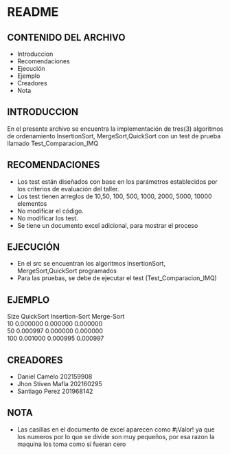 # README

## CONTENIDO DEL ARCHIVO

 * Introduccion
 * Recomendaciones
 * Ejecución
 * Ejemplo
 * Creadores
 * Nota

## INTRODUCCION

 En el presente archivo se encuentra la implementación de tres(3)
 algoritmos de ordenamiento InsertionSort, MergeSort,QuickSort
 con un test de prueba llamado Test_Comparacion_IMQ

## RECOMENDACIONES
 
 - Los test están diseñados con base en los parámetros establecidos por 
       los criterios de evaluación del taller.
 - Los test tienen arreglos de 10,50, 100, 500, 1000, 2000, 5000, 10000
       elementos
 - No modificar el código.
 - No modificar los test.
 - Se tiene un documento excel adicional, para mostrar el proceso

## EJECUCIÓN

 - En el src se encuentran los algoritmos InsertionSort, MergeSort,QuickSort
       programados
 - Para las pruebas, se debe de ejecutar el test (Test_Comparacion_IMQ)

## EJEMPLO

 Size       QuickSort       Insertion-Sort  Merge-Sort     
 10         0.000000        0.000000        0.000000       
 50         0.000997        0.000000        0.000000       
 100        0.001000        0.000995        0.000997


## CREADORES

 - Daniel Camelo 202159908
 - Jhon Stiven Mafla 202160295
 - Santiago Perez  201968142

## NOTA

 - Las casillas en el documento de excel aparecen como
   #¡Valor! ya que los numeros por lo que se divide son muy 
   pequeños, por esa razon la maquina los toma como si fueran cero